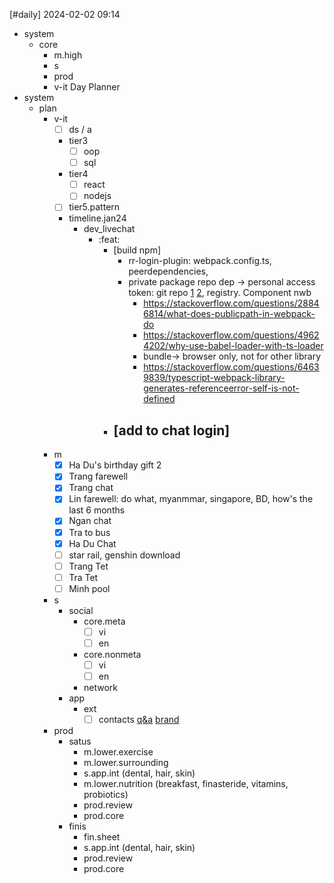 [#daily]
2024-02-02
09:14

- system
	- core
		- m.high
		- s
		- prod
		- v-it
Day Planner
- system
	- plan
		- v-it
			- [ ] ds / a
			- tier3
				- [ ] oop
				- [ ] sql
			- tier4
				- [ ] react
				- [ ] nodejs
			- [ ] tier5.pattern
			- timeline.jan24
				 - dev_livechat
					- :feat:
						- [build npm]
							- rr-login-plugin: webpack.config.ts, peerdependencies, 
							- private package repo dep -> personal access token: git repo [1](https://stackoverflow.com/questions/10386310/how-to-install-a-private-npm-module-without-my-own-registry) [2](https://stackoverflow.com/questions/42284213/installing-private-dependencies-via-npm-in-a-vs-team-services-ci-build), registry. Component nwb
								- https://stackoverflow.com/questions/28846814/what-does-publicpath-in-webpack-do
								- https://stackoverflow.com/questions/49624202/why-use-babel-loader-with-ts-loader
								- bundle-> browser only, not for other library
								- https://stackoverflow.com/questions/64639839/typescript-webpack-library-generates-referenceerror-self-is-not-defined
						- [add to chat login]
							- 
		- m
			- [x] Ha Du's birthday gift 2
			- [x] Trang farewell
			- [x] Trang chat
			- [x] Lin farewell: do what, myanmmar, singapore, BD, how's the last 6 months
			- [x] Ngan chat
			- [x] Tra to bus
			- [x] Ha Du Chat
			- [ ] star rail, genshin download
			- [ ] Trang Tet
			- [ ] Tra Tet
			- [ ] Minh pool
		- s
			- social
				- core.meta
					- [ ] vi
					- [ ] en
				- core.nonmeta
					- [ ] vi
					- [ ] en
				- network
			- app
				- ext
					- [ ] contacts [q&a](https://voz.party/d/81850-anh-em-co-ai-deo-kinh-ap-trong/31) [brand](https://www.acuvue.com.vn/where-to-buy)
		- prod
			- satus
				- m.lower.exercise
				- m.lower.surrounding
				- s.app.int (dental, hair, skin)
				- m.lower.nutrition (breakfast, finasteride, vitamins, probiotics)
				- prod.review
				- prod.core
			- finis
				- fin.sheet
				- s.app.int (dental, hair, skin)
				- prod.review
				- prod.core